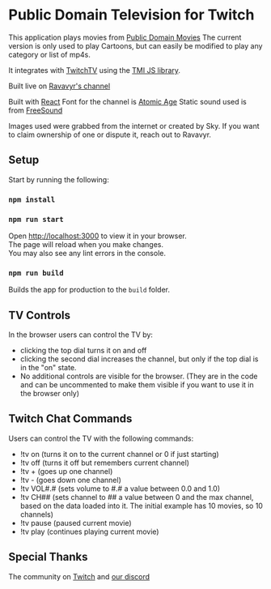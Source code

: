 # Public Domain Television for Twitch

This application plays movies from [Public Domain Movies](https://publicdomainmovie.net/)
The current version is only used to play Cartoons, but can easily be modified to play any category or list of mp4s.

It integrates with [TwitchTV](https://twitch.tv) using the [TMI JS library](https://tmijs.com/).

Built live on [Ravavyr's channel](https://twitch.tv/ravavyr)

Built with [React](https://github.com/facebook/create-react-app)
Font for the channel is [Atomic Age](https://www.1001fonts.com/atomic-age-font.html)
Static sound used is from [FreeSound](https://freesound.org/people/crcavol/sounds/154674/)

Images used were grabbed from the internet or created by Sky. If you want to claim ownership of one or dispute it, reach out to Ravavyr.



## Setup
Start by running the following:
### `npm install`
### `npm run start`

Open [http://localhost:3000](http://localhost:3000) to view it in your browser.\
The page will reload when you make changes.\
You may also see any lint errors in the console.


### `npm run build`

Builds the app for production to the `build` folder.

## TV Controls
In the browser users can control the TV by:
- clicking the top dial turns it on and off
- clicking the second dial increases the channel, but only if the top dial is in the "on" state.
- No additional controls are visible for the browser. (They are in the code and can be uncommented to make them visible if you want to use it in the browser only)

## Twitch Chat Commands
Users can control the TV with the following commands:
- !tv on (turns it on to the current channel or 0 if just starting)
- !tv off (turns it off but remembers current channel)
- !tv +  (goes up one channel)
- !tv - (goes down one channel)
- !tv VOL#.# (sets volume to #.# a value between 0.0 and 1.0)
- !tv CH## (sets channel to ## a value between 0 and the max channel, based on the data loaded into it. The initial example has 10 movies, so 10 channels)
- !tv pause (paused current movie)
- !tv play (continues playing current movie)


## Special Thanks
The community on [Twitch](https://twitch.tv/ravavyr) and [our discord](https://discord.gg/T2jdu6sxua)

